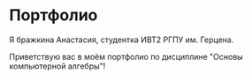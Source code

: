 # Портфолио

Я бражкина Анастасия, студентка ИВТ2 РГПУ им. Герцена. 

Приветствую вас в моём портфолио по дисциплине "Основы компьютерной алгебры"! 
